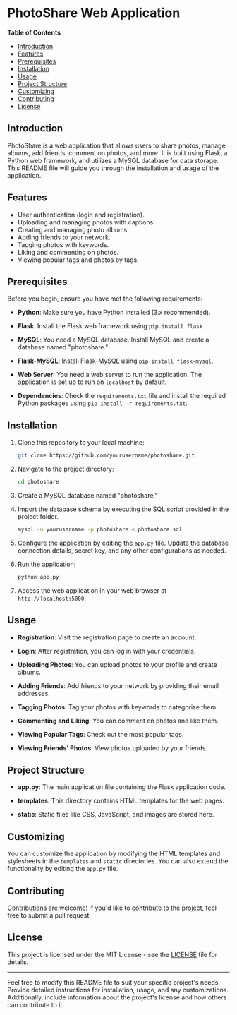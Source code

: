 # PhotoShare Web Application

**Table of Contents**

- [Introduction](#introduction)
- [Features](#features)
- [Prerequisites](#prerequisites)
- [Installation](#installation)
- [Usage](#usage)
- [Project Structure](#project-structure)
- [Customizing](#customizing)
- [Contributing](#contributing)
- [License](#license)

## Introduction

PhotoShare is a web application that allows users to share photos, manage albums, add friends, comment on photos, and more. It is built using Flask, a Python web framework, and utilizes a MySQL database for data storage. This README file will guide you through the installation and usage of the application.

## Features

- User authentication (login and registration).
- Uploading and managing photos with captions.
- Creating and managing photo albums.
- Adding friends to your network.
- Tagging photos with keywords.
- Liking and commenting on photos.
- Viewing popular tags and photos by tags.

## Prerequisites

Before you begin, ensure you have met the following requirements:

- **Python**: Make sure you have Python installed (3.x recommended).

- **Flask**: Install the Flask web framework using `pip install flask`.

- **MySQL**: You need a MySQL database. Install MySQL and create a database named "photoshare."

- **Flask-MySQL**: Install Flask-MySQL using `pip install flask-mysql`.

- **Web Server**: You need a web server to run the application. The application is set up to run on `localhost` by default.

- **Dependencies**: Check the `requirements.txt` file and install the required Python packages using `pip install -r requirements.txt`.

## Installation

1. Clone this repository to your local machine:

   ```bash
   git clone https://github.com/yourusername/photoshare.git
   ```

2. Navigate to the project directory:

   ```bash
   cd photoshare
   ```

3. Create a MySQL database named "photoshare."

4. Import the database schema by executing the SQL script provided in the project folder.

   ```bash
   mysql -u yourusername -p photoshare < photoshare.sql
   ```

5. Configure the application by editing the `app.py` file. Update the database connection details, secret key, and any other configurations as needed.

6. Run the application:

   ```bash
   python app.py
   ```

7. Access the web application in your web browser at `http://localhost:5000`.

## Usage

- **Registration**: Visit the registration page to create an account.

- **Login**: After registration, you can log in with your credentials.

- **Uploading Photos**: You can upload photos to your profile and create albums.

- **Adding Friends**: Add friends to your network by providing their email addresses.

- **Tagging Photos**: Tag your photos with keywords to categorize them.

- **Commenting and Liking**: You can comment on photos and like them.

- **Viewing Popular Tags**: Check out the most popular tags.

- **Viewing Friends' Photos**: View photos uploaded by your friends.

## Project Structure

- **app.py**: The main application file containing the Flask application code.

- **templates**: This directory contains HTML templates for the web pages.

- **static**: Static files like CSS, JavaScript, and images are stored here.

## Customizing

You can customize the application by modifying the HTML templates and stylesheets in the `templates` and `static` directories. You can also extend the functionality by editing the `app.py` file.

## Contributing

Contributions are welcome! If you'd like to contribute to the project, feel free to submit a pull request.

## License

This project is licensed under the MIT License - see the [LICENSE](LICENSE) file for details.

---

Feel free to modify this README file to suit your specific project's needs. Provide detailed instructions for installation, usage, and any customizations. Additionally, include information about the project's license and how others can contribute to it.
